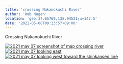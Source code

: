 ```yaml
---
title: 'crossing Nakanokuchi River'
author: 'Rob Nugen'
location: 'geo:37.65769,138.94521;u=142.5'
date: '2021-05-08T09:23:57+09:00'
---
```



Crossing Nakanokuchi River

[![2021 may 07 screenshot of map crossing river](//b.robnugen.com/quests/walk-to-niigata/2021/en_route/day-23/thumbs/2021_may_07_screenshot_of_map_crossing_river.png)](//b.robnugen.com/quests/walk-to-niigata/2021/en_route/day-23/2021_may_07_screenshot_of_map_crossing_river.png)
[![2021 may 07 looking east](//b.robnugen.com/quests/walk-to-niigata/2021/en_route/day-23/thumbs/2021_may_07_looking_east.jpeg)](//b.robnugen.com/quests/walk-to-niigata/2021/en_route/day-23/2021_may_07_looking_east.jpeg)
[![2021 may 07 looking west toward the shinkansen line](//b.robnugen.com/quests/walk-to-niigata/2021/en_route/day-23/thumbs/2021_may_07_looking_west_toward_the_shinkansen_line.jpeg)](//b.robnugen.com/quests/walk-to-niigata/2021/en_route/day-23/2021_may_07_looking_west_toward_the_shinkansen_line.jpeg)          
